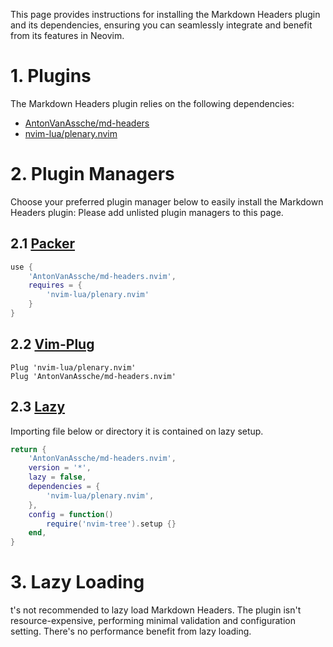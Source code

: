 This page provides instructions for installing the Markdown Headers plugin and its dependencies, ensuring you can seamlessly integrate and benefit from its features in Neovim.

# 1. Plugins

The Markdown Headers plugin relies on the following dependencies:

-   [AntonVanAssche/md-headers](https://github.com/AntonVanAssche/md-headers.nvim)
-   [nvim-lua/plenary.nvim](https://github.com/nvim-lua/plenary.nvim)

# 2. Plugin Managers

Choose your preferred plugin manager below to easily install the Markdown Headers plugin:
Please add unlisted plugin managers to this page.

## 2.1 [Packer](https://github.com/wbthomason/packer.nvim)

```lua
use {
    'AntonVanAssche/md-headers.nvim',
    requires = {
        'nvim-lua/plenary.nvim'
    }
}
```

## 2.2 [Vim-Plug](https://github.com/junegunn/vim-plug)

```vim
Plug 'nvim-lua/plenary.nvim'
Plug 'AntonVanAssche/md-headers.nvim'
```

## 2.3 [Lazy](https://github.com/folke/lazy.nvim)

Importing file below or directory it is contained on lazy setup.

```lua
return {
    'AntonVanAssche/md-headers.nvim',
    version = '*',
    lazy = false,
    dependencies = {
        'nvim-lua/plenary.nvim',
    },
    config = function()
        require('nvim-tree').setup {}
    end,
}
```

# 3. Lazy Loading

t's not recommended to lazy load Markdown Headers. The plugin isn't resource-expensive, performing minimal validation and configuration setting. There's no performance benefit from lazy loading.
